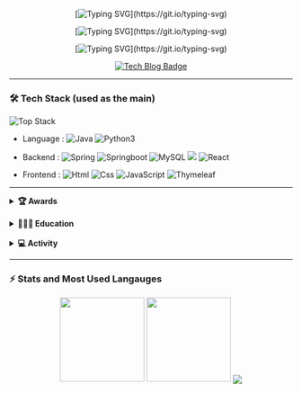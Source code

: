 <div align=center>

[![Typing SVG](https://readme-typing-svg.demolab.com?font=Dongle&size=30&duration=4000&pause=1000&color=F7F7F7&center=true&vCenter=true&width=455&lines=%EB%A7%8C%EB%82%98+%EB%B5%99%EA%B2%8C+%EB%90%98%EC%96%B4+%EB%B0%98%EA%B0%91%EC%8A%B5%EB%8B%88%EB%8B%A4.+%EC%9B%B9+%EB%B0%B1%EC%97%94%EB%93%9C+%EA%B0%9C%EB%B0%9C%EC%9E%90+%EC%95%88%EC%83%81%EC%96%B8%EC%9E%85%EB%8B%88%EB%8B%A4!)](https://git.io/typing-svg)

[![Typing SVG](https://readme-typing-svg.demolab.com?font=Nanum+Pen+Script&pause=500000&color=FAFFC6&center=%EC%A7%84%EC%8B%A4&vCenter=%EC%A7%84%EC%8B%A4&width=450&lines=%E3%80%80%E3%80%80-+%EC%8A%A4%EB%AA%B0%EB%B9%85+%EC%82%AC%EC%9D%B4%ED%81%B4%EC%9D%84+%ED%86%B5%ED%95%9C+%EC%8B%9C%EC%8A%A4%ED%85%9C%ED%99%94%EB%A1%9C+%EC%96%B4%EC%A0%9C%EB%B3%B4%EB%8B%A4+%EC%98%A4%EB%8A%98+%EB%8D%94+%EC%84%B1%EC%9E%A5%ED%95%98%EC%9E%90!)](https://git.io/typing-svg)

[![Typing SVG](https://readme-typing-svg.demolab.com?font=Nanum+Pen+Script&pause=500000&color=FAFFC6&center=%EC%A7%84%EC%8B%A4&vCenter=%EC%A7%84%EC%8B%A4&width=450&lines=%E3%80%80%E3%80%80-+%EB%8B%A8%EC%88%9C%ED%9E%88+%EA%B5%AC%ED%98%84%ED%95%98%EB%8A%94+%EA%B2%83%EC%9D%B4+%EC%95%84%EB%8B%8C+%EA%B5%AC%EC%A1%B0%EC%99%80+%EB%8F%99%EC%9E%91%EC%9B%90%EB%A6%AC%EC%97%90+%EC%A7%91%EC%A4%91%ED%95%98%EC%9E%90!)](https://git.io/typing-svg)

  [![Tech Blog Badge](https://img.shields.io/badge/-어니언개발노트-black?style=for-the-badge&logo=naver&link=https://ws-pace.tistory.com/)](https://blog.naver.com/tkddjsdl33)
</div>

<hr>

### 🛠 Tech Stack (used as the main)

![Top Stack](https://widget.realdeveloper.pro/api/top?stack=Java,Spring,Mysql)
- Language :
![Java](https://img.shields.io/badge/java-%23ED8B00.svg?&style=flat&logo=java&logoColor=white)
![Python3](https://img.shields.io/badge/Python%20-%2314354C.svg?&style=flat&logo=python&logoColor=white)


- Backend :
![Spring](https://img.shields.io/badge/Spring%20-%236DB33F.svg?&style=flat&logo=spring&logoColor=white)
![Springboot](https://img.shields.io/badge/Springboot%20-%236DB33F.svg?&style=flat&logo=Springboot&logoColor=white)
![MySQL](https://img.shields.io/badge/Mysql-%2300f.svg?&style=flat&logo=mysql&logoColor=white) <img src="https://img.shields.io/badge/MariaDB-003545?style=flat&logo=MariaDB&logoColor=white"/>
![React](https://img.shields.io/badge/Reactnative-%2300f.svg?&style=flat&logo=React&logoColor=white)



- Frontend :
![Html](https://img.shields.io/badge/Html-%2300f.svg?&style=flat&logo=Html&logoColor=white)
![Css](https://img.shields.io/badge/Css-%2300f.svg?&style=flat&logo=Css&logoColor=white)
![JavaScript](https://img.shields.io/badge/JavaScript%20-%2314354C.svg?&style=flat&logo=JavaScript&logoColor=yellow)
![Thymeleaf](https://img.shields.io/badge/Thymeleaf-%2300f.svg?&style=flat&logo=Thymeleaf&logoColor=white)


<hr>

<details>
  <summary><strong>🏆 Awards</strong></summary>

- 정보처리기사 자격증 취득 (2021-06)  
- 캡스톤디자인 최우수팀 선정 (2021-12)
- 소프트웨어과 졸업 평균학점 4.04 / 4.5 (2022-02)

</details>

<br>

<details>
  <summary><strong>👨🏻‍🎓 Education</strong></summary>
  
- 소프트웨어과 졸업 (2016-02 ~ 2022-02)
- [메가스터디IT신촌] JAVA1, JAVA2 방학특강 (2020-07 ~ 2020-08)
- [codeit] Git으로 배우는 버전 관리 수료 (2021-07)
- [Fastcampus] 한 번에 끝내는 Java/Spring 웹 개발 마스터 초격차 패키지 수료 (2022-05) 
- [Inflearn] 스프링 입문 - 코드로 배우는 스프링 부트, 웹 MVC, DB 접근 기술 학습중 (2022-09 ~ ing)
</details>

<br>

<details>
  <summary><strong>💻 Activity</strong></summary>
  
- 여대생 특성화 프로그램 심화(SW융합코딩) 교육 (2020-09)
- 안드로이드 앱개발특강 1달실습과정 (2020-10)
- 내일개발을 위한 실무능력향상 프로그램 교육 (2020-11)
- 소프트웨어 안전 국제 컨퍼런스 2020 (2020-12)
- 점핏 X 교보문고 개발자 로드맵 북콘서트 오프라인 참석 (2022-06)
- 점핏 전공 개발자 취업 콘서트 오프라인 참석 (2022-08)

  이렇게 적어두면 앞으로 많이 참석하려 할테니 README에 작성

</details>

<hr>

### ⚡ Stats and Most Used Langauges

<div align="center">

  <img src="https://github-readme-stats.vercel.app/api?username=sangeon22&hide=stars&count_private=true&bg_color=30,96b8dc,3ea5db&title_color=fff&text_color=fff" height="150px">
  <img src="https://github-readme-stats.vercel.app/api/top-langs/?username=sangeon22&langs_count=4&layout=compact&bg_color=30,96b8dc,3ea5db&title_color=fff&text_color=fff" height="150px">
  <img align='center' src="http://mazassumnida.wtf/api/v2/generate_badge?boj=tkddjsdl33">

</div>

